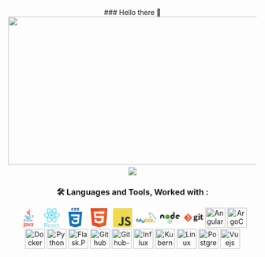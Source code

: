 
<div align="center">
  ### Hello there  👋
  <div>
  <img src="https://media.giphy.com/media/dWesBcTLavkZuG35MI/giphy.gif" width="600" height="300"/>
  </div>


<a href="https://github.com/anuraghazra/convoychat">
  <img height=200 align="center" src="https://github-readme-stats.vercel.app/api/top-langs?username=webcrunch&layout=compact&langs_count=8&card_width=320" />
</a>

### :hammer_and_wrench: Languages and Tools, Worked with :
<div>
  <img src="https://github.com/devicons/devicon/blob/master/icons/java/java-original-wordmark.svg" title="Java" alt="Java" width="40" height="40"/>&nbsp;
  <img src="https://github.com/devicons/devicon/blob/master/icons/react/react-original-wordmark.svg" title="React" alt="React" width="40" height="40"/>&nbsp;
  <img src="https://github.com/devicons/devicon/blob/master/icons/css3/css3-plain-wordmark.svg"  title="CSS3" alt="CSS" width="40" height="40"/>&nbsp;
  <img src="https://github.com/devicons/devicon/blob/master/icons/html5/html5-original.svg" title="HTML5" alt="HTML" width="40" height="40"/>&nbsp;
  <img src="https://github.com/devicons/devicon/blob/master/icons/javascript/javascript-original.svg" title="JavaScript" alt="JavaScript" width="40" height="40"/>&nbsp;
  <img src="https://github.com/devicons/devicon/blob/master/icons/mysql/mysql-original-wordmark.svg" title="MySQL"  alt="MySQL" width="40" height="40"/>&nbsp;
  <img src="https://github.com/devicons/devicon/blob/master/icons/nodejs/nodejs-original-wordmark.svg" title="NodeJS" alt="NodeJS" width="40" height="40"/>&nbsp;
  <img src="https://github.com/devicons/devicon/blob/master/icons/git/git-original-wordmark.svg" title="Git" **alt="Git" width="40" height="40"/>
  <img src="https://cdn.jsdelivr.net/gh/devicons/devicon@latest/icons/angular/angular-original.svg"  title="Angular" **alt="Angular" width="40" height="40"/>
  <img src="https://cdn.jsdelivr.net/gh/devicons/devicon@latest/icons/argocd/argocd-original.svg" title="ArgoCD" **alt="ArgoCD" width="40" height="40"/>
  <img src="https://cdn.jsdelivr.net/gh/devicons/devicon@latest/icons/docker/docker-original-wordmark.svg" title="Docker" **alt="Docker" width="40" height="40" />
  <img src="https://cdn.jsdelivr.net/gh/devicons/devicon@latest/icons/python/python-original-wordmark.svg" title="Python" **alt="Python" width="40" height="40" />
  <img src="https://cdn.jsdelivr.net/gh/devicons/devicon@latest/icons/flask/flask-original-wordmark.svg" title="Flask.Python" **alt="Flask-Python" width="40" height="40"  />
  <img src="https://cdn.jsdelivr.net/gh/devicons/devicon@latest/icons/github/github-original-wordmark.svg" title="Github" **alt="Github" width="40" height="40" />
  <img src="https://cdn.jsdelivr.net/gh/devicons/devicon@latest/icons/githubactions/githubactions-original.svg" title="Github-actions" **alt="Github-actions" width="40" height="40"/>
  <img src="https://cdn.jsdelivr.net/gh/devicons/devicon@latest/icons/influxdb/influxdb-original-wordmark.svg" title="Influx" **alt="Influx" width="40" height="40" />
  <img src="https://cdn.jsdelivr.net/gh/devicons/devicon@latest/icons/kubernetes/kubernetes-original.svg" title="Kubernetes" **alt="Kubernetes" width="40" height="40" />
  <img src="https://cdn.jsdelivr.net/gh/devicons/devicon@latest/icons/linux/linux-original.svg" title="Linux" **alt="Linux" width="40" height="40" />
  <img src="https://cdn.jsdelivr.net/gh/devicons/devicon@latest/icons/postgresql/postgresql-original-wordmark.svg" title="Postgresql" **alt="Postgresql" width="40" height="40"  />
  <img src="https://cdn.jsdelivr.net/gh/devicons/devicon@latest/icons/vuejs/vuejs-original-wordmark.svg" title="Vuejs" **alt="Vuejs" width="40" height="40" />


  <!--  
  <img src="https://github.com/devicons/devicon/blob/master/icons/spring/spring-original-wordmark.svg" title="Spring" alt="Spring" width="40" height="40"/>&nbsp;
  <img src="https://github.com/devicons/devicon/blob/master/icons/amazonwebservices/amazonwebservices-plain-wordmark.svg" title="AWS" alt="AWS" width="40" height="40"/>&nbsp;
  <img src="https://github.com/devicons/devicon/blob/master/icons/materialui/materialui-original.svg" title="Material UI" alt="Material UI" width="40" height="40"/>&nbsp;
  <img src="https://github.com/devicons/devicon/blob/master/icons/flutter/flutter-original.svg" title="Flutter" alt="Flutter" width="40" height="40"/>&nbsp;
  <img src="https://github.com/devicons/devicon/blob/master/icons/firebase/firebase-plain-wordmark.svg" title="Firebase" alt="Firebase" width="40" height="40"/>&nbsp;
  <img src="https://github.com/devicons/devicon/blob/master/icons/gatsby/gatsby-original.svg" title="Gatsby"  alt="Gatsby" width="40" height="40"/>&nbsp;
  <img src="https://github.com/devicons/devicon/blob/master/icons/redux/redux-original.svg" title="Redux" alt="Redux " width="40" height="40"/>&nbsp;
   -->
</div>
<!--
**webcrunch/webcrunch** is a ✨ _special_ ✨ repository because its `README.md` (this file) appears on your GitHub profile.

### :fire: My Stats :
[![GitHub Streak](https://github-readme-streak-stats.herokuapp.com?user=webcrunch&theme=radical&hide_border=true)](https://git.io/streak-stats)
[![Top Langs](https://github-readme-stats.vercel.app/api/top-langs/?username=webcrunch&layout=compact&theme=vision-friendly-dark)](https://github.com/anuraghazra/github-readme-stats)


Here are some ideas to get you started:

- 🔭 I’m currently working on ...
- 🌱 I’m currently learning ...
- 👯 I’m looking to collaborate on ...
- 🤔 I’m looking for help with ...
- 💬 Ask me about ...
- 📫 How to reach me: ...
- 😄 Pronouns: ...
- ⚡ Fun fact: ...

![Webcrunch's GitHub stats](https://github-readme-stats.vercel.app/api?username=webcrunch&show_icons=true&theme=radical)


-->
</div>
